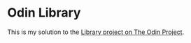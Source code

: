# Odin Library

This is my solution to the [Library project on The Odin Project](https://www.theodinproject.com/lessons/node-path-javascript-library).
